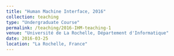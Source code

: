 ```yaml
---
title: "Human Machine Interface, 2016"
collection: teaching
type: "Undergraduate Course"
permalink: /teaching/2016-IHM-teaching-1
venue: "Université de La Rochelle, Département d'Informatique"
date: 2016-03-25
location: "La Rochelle, France"
---
```

